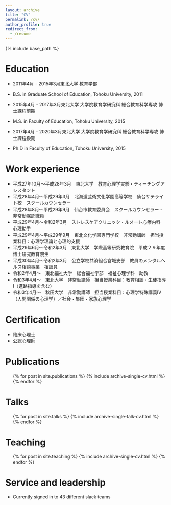 ```yaml
---
layout: archive
title: "CV"
permalink: /cv/
author_profile: true
redirect_from:
  - /resume
---
```


{% include base_path %}

Education
======
* 2011年4月 - 2015年3月東北大学 教育学部 
* B.S. in Graduate School of Education, Tohoku University, 2011

* 2015年4月 - 2017年3月東北大学 大学院教育学研究科 総合教育科学専攻 博士課程前期
* M.S. in Faculty of Education, Tohoku University, 2015

* 2017年4月 - 2020年3月東北大学 大学院教育学研究科 総合教育科学専攻 博士課程後期
* Ph.D in Faculty of Education, Tohoku University, 2015

Work experience
======
* 平成27年10月～平成28年3月　東北大学　教育心理学実験・ティーチングアシスタント
* 平成28年4月～平成29年3月　北海道芸術文化学園高等学校　仙台サテライト校　スクールカウンセラー
* 平成28年8月～平成29年9月　仙台市教育委員会　スクールカウンセラー・非常勤嘱託職員
* 平成29年4月～令和2年3月　ストレスケアクリニック・ルメート心療内科　心理助手
* 平成29年4月～平成29年9月　東北文化学園専門学校　非常勤講師　担当授業科目：心理学理論と心理的支援
* 平成29年6月～令和2年3月　東北大学　学際高等研究教育院　平成２９年度　博士研究教育院生
* 平成30年4月～令和2年3月　公立学校共済組合宮城支部　教員のメンタルヘルス相談事業　相談員
* 令和2年4月～　東北福祉大学　総合福祉学部　福祉心理学科　助教
* 令和3年4月～　東北大学　非常勤講師　担当授業科目：教育相談・生徒指導Ⅰ（進路指導を含む）
* 令和3年4月～　秋田大学　非常勤講師　担当授業科目：心理学特殊講義Ⅳ（人間関係の心理学）／社会・集団・家族心理学

Certification
======
* 臨床心理士
* 公認心理師

Publications
======
  <ul>{% for post in site.publications %}
    {% include archive-single-cv.html %}
  {% endfor %}</ul>
  
Talks
======
  <ul>{% for post in site.talks %}
    {% include archive-single-talk-cv.html %}
  {% endfor %}</ul>
  
Teaching
======
  <ul>{% for post in site.teaching %}
    {% include archive-single-cv.html %}
  {% endfor %}</ul>
  
Service and leadership
======
* Currently signed in to 43 different slack teams
